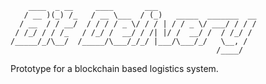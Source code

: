```
    ____  _ __     ____       ___                      
   / __ )(_) /_   / __ \___  / (_)   _____  _______  __
  / __  / / __/  / / / / _ \/ / / | / / _ \/ ___/ / / /
 / /_/ / / /_   / /_/ /  __/ / /| |/ /  __/ /  / /_/ / 
/_____/_/\__/  /_____/\___/_/_/ |___/\___/_/   \__, /  
                                              /____/
```

Prototype for a blockchain based logistics system.